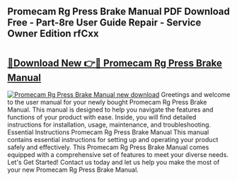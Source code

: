 ## Promecam Rg Press Brake Manual PDF Download Free - Part-8re User Guide Repair - Service Owner Edition rfCxx

# <h2><a href="http://bc65929.oget.top/?id=Promecam+Rg+Press+Brake+Manual">🔗Download New 👉🔴 Promecam Rg Press Brake Manual</a></h2>

[![Promecam Rg Press Brake Manual new download](https://i.imgur.com/5g1atiW.png)](http://bc65929.oget.top/?id=Promecam+Rg+Press+Brake+Manual)
Greetings and welcome to the user manual for your newly bought Promecam Rg Press Brake Manual. This manual is designed to help you navigate the features and functions of your product with ease. Inside, you will find detailed instructions for installation, usage, maintenance, and troubleshooting. Essential Instructions Promecam Rg Press Brake Manual This manual contains essential instructions for setting up and operating your product safely and effectively. This Promecam Rg Press Brake Manual comes equipped with a comprehensive set of features to meet your diverse needs. Let's Get Started! Contact us today and let us help you make the most of your new Promecam Rg Press Brake Manual.
